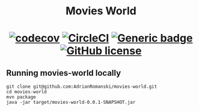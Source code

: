 # <div align="center"> Movies World </div>
# <div align="center"> [![codecov](https://codecov.io/gh/AdrianRomanski/movies-world/branch/master/graph/badge.svg)](https://codecov.io/gh/AdrianRomanski/movies-world) [![CircleCI](https://circleci.com/gh/AdrianRomanski/movies-world.svg?style=shield)](https://circleci.com/gh/AdrianRomanski/movies-world) [![Generic badge](https://img.shields.io/badge/Status-Progress-<COLOR>.svg)](https://shields.io/) [![GitHub license](https://img.shields.io/github/license/Naereen/StrapDown.js.svg)](https://github.com/Naereen/StrapDown.js/blob/master/LICENSE) </div>

## <div align="left"> Running movies-world locally </div>

    git clone git@github.com:AdrianRomanski/movies-world.git
    cd movies-world
    mvn package
    java -jar target/movies-world-0.0.1-SNAPSHOT.jar
